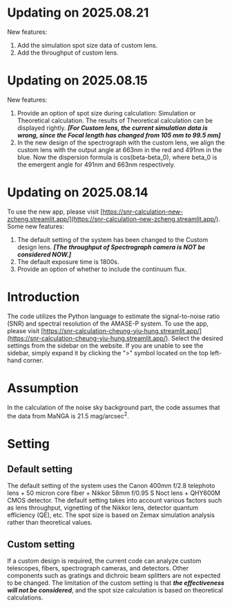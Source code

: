 # Updating on 2025.08.21
New features:
1. Add the simulation spot size data of custom lens.
2. Add the throughput of custom lens.

# Updating on 2025.08.15
New features:
1. Provide an option of spot size during calculation: Simulation or Theoretical calculation. The results of Theoretical calculation can be displayed rightly. ***[For Custom lens, the current simulation data is wrong, since the Focal length has changed from 105 mm to 99.5 mm]***
2. In the new design of the spectrograph with the custom lens, we align the custom lens with the output angle at 663nm in the red and 491nm in the blue. Now the dispersion formula is cos(beta-beta_0), where beta_0 is the emergent angle for 491nm and 663nm respectively. 

# Updating on 2025.08.14
To use the new app, please visit [https://snr-calculation-new-zcheng.streamlit.app/](https://snr-calculation-new-zcheng.streamlit.app/). Some new features:
1. The default setting of the system has been changed to the Custom design lens. ***[The throughput of Spectrograph camera is NOT be considered NOW.]***
2. The default exposure time is 1800s.
3. Provide an option of whether to include the continuum flux.

# Introduction
The code utilizes the Python language to estimate the signal-to-noise ratio (SNR) and spectral resolution of the AMASE-P system. To use the app, please visit [https://snr-calculation-cheung-yiu-hung.streamlit.app/](https://snr-calculation-cheung-yiu-hung.streamlit.app/). Select the desired settings from the sidebar on the website. If you are unable to see the sidebar, simply expand it by clicking the ">" symbol located on the top left-hand corner.

# Assumption
In the calculation of the noise sky background part, the code assumes that the data from MaNGA is 21.5 mag/arcsec<sup>2</sup>.

# Setting
## Default setting
The default setting of the system uses the Canon 400mm f/2.8 telephoto lens + 50 micron core fiber + Nikkor 58mm f/0.95 S Noct lens + QHY600M CMOS detector. The default setting takes into account various factors such as lens throughput, vignetting of the Nikkor lens, detector quantum efficiency (QE), etc. The spot size is based on Zemax simulation analysis rather than theoretical values.

## Custom setting
If a custom design is required, the current code can analyze custom telescopes, fibers, spectrograph cameras, and detectors. Other components such as gratings and dichroic beam splitters are not expected to be changed. The limitation of the custom setting is that ***the effectiveness will not be considered***, and the spot size calculation is based on theoretical calculations.
